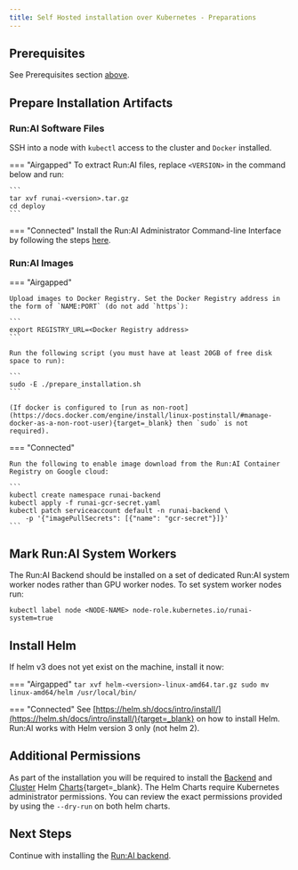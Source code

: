 ```yaml
---
title: Self Hosted installation over Kubernetes - Preparations
---
```


## Prerequisites 

See Prerequisites section [above](prerequisites.md).


## Prepare Installation Artifacts

### Run:AI Software Files

SSH into a node with `kubectl` access to the cluster and `Docker` installed.

=== "Airgapped" 
    To extract Run:AI files, replace `<VERSION>` in the command below and run: 

    ```
    tar xvf runai-<version>.tar.gz
    cd deploy
    ```

=== "Connected"
    Install the Run:AI Administrator Command-line Interface by following the steps [here](../../cluster-setup/cli-admin-install.md).

### Run:AI Images

=== "Airgapped" 

    Upload images to Docker Registry. Set the Docker Registry address in the form of `NAME:PORT` (do not add `https`):

    ```
    export REGISTRY_URL=<Docker Registry address>
    ```
    
    Run the following script (you must have at least 20GB of free disk space to run): 

    ```  
    sudo -E ./prepare_installation.sh
    ```

    (If docker is configured to [run as non-root](https://docs.docker.com/engine/install/linux-postinstall/#manage-docker-as-a-non-root-user){target=_blank} then `sudo` is not required).

=== "Connected"

    Run the following to enable image download from the Run:AI Container Registry on Google cloud:

    ```
    kubectl create namespace runai-backend
    kubectl apply -f runai-gcr-secret.yaml
    kubectl patch serviceaccount default -n runai-backend \
        -p '{"imagePullSecrets": [{"name": "gcr-secret"}]}'
    ```



## Mark Run:AI System Workers

The Run:AI Backend should be installed on a set of dedicated Run:AI system worker nodes rather than GPU worker nodes. To set system worker nodes run:

```
kubectl label node <NODE-NAME> node-role.kubernetes.io/runai-system=true
```

## Install Helm

If helm v3 does not yet exist on the machine, install it now:

=== "Airgapped"
    ```
    tar xvf helm-<version>-linux-amd64.tar.gz
    sudo mv linux-amd64/helm /usr/local/bin/
    ```  

=== "Connected"
    See [https://helm.sh/docs/intro/install/](https://helm.sh/docs/intro/install/){target=_blank} on how to install Helm. Run:AI works with Helm version 3 only (not helm 2).



## Additional Permissions

As part of the installation you will be required to install the [Backend](backend.md) and [Cluster](cluster.md) Helm [Charts](https://helm.sh/){target=_blank}. The Helm Charts require Kubernetes administrator permissions. You can review the exact permissions provided by using the `--dry-run` on both helm charts. 


## Next Steps

Continue with installing the [Run:AI backend](backend.md).
